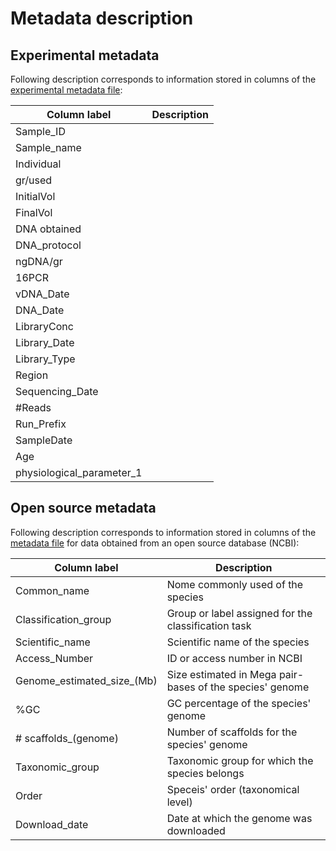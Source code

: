 # Metadata description

## Experimental metadata

Following description corresponds to information stored in columns of the [experimental metadata file](**metadata_example.csv**):

| Column label              | Description |
| ------------------------- | ----------- |
| Sample_ID                 |             |
| Sample_name               |             |
| Individual                |             |
| gr/used                   |             |
| InitialVol                |             |
| FinalVol                  |             |
| DNA obtained              |             |
| DNA_protocol              |             |
| ngDNA/gr                  |             |
| 16PCR                     |             |
| vDNA_Date                 |             |
| DNA_Date                  |             |
| LibraryConc               |             |
| Library_Date              |             |
| Library_Type              |             |
| Region                    |             |
| Sequencing_Date           |             |
| #Reads                    |             |
| Run_Prefix                |             |
| SampleDate                |             |
| Age                       |             |
| physiological_parameter_1 |             |



## Open source metadata

Following description corresponds to information stored in columns of the [metadata file](**metadata_example_2.csv**) for data obtained from an open source database (NCBI):

| Column label               | Description                                              |
| -------------------------- | -------------------------------------------------------- |
| Common_name                | Nome commonly used of the species                        |
| Classification_group       | Group or label assigned for the classification task      |
| Scientific_name            | Scientific name of the species                           |
| Access_Number              | ID or access number in NCBI                              |
| Genome_estimated_size_(Mb) | Size estimated in Mega pair-bases of the species' genome |
| %GC                        | GC percentage of the species' genome                     |
| # scaffolds_(genome)       | Number of scaffolds for the species' genome              |
| Taxonomic_group            | Taxonomic group for which the species belongs            |
| Order                      | Speceis' order (taxonomical level)                       |
| Download_date              | Date at which the genome was downloaded                  |
